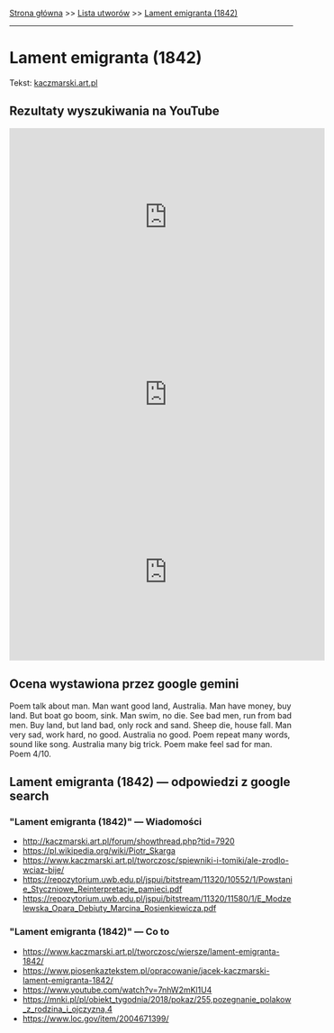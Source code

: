 [Strona główna](../index.md) >> [Lista utworów](../list.md) >> [Lament emigranta (1842)](244.md)

---

# Lament emigranta (1842)

Tekst: [kaczmarski.art.pl](https://www.kaczmarski.art.pl/tworczosc/wiersze/lament-emigranta-1842/)

## Rezultaty wyszukiwania na YouTube

<iframe width="560" height="315" src="https://www.youtube.com/embed/7nhW2mKl1U4?si=IdontcarewhotheIRSsendsImnotpayingtaxes" title="YouTube video player" frameborder="0" allow="accelerometer; autoplay; clipboard-write; encrypted-media; gyroscope; picture-in-picture; web-share" referrerpolicy="strict-origin-when-cross-origin" allowfullscreen></iframe>

<iframe width="560" height="315" src="https://www.youtube.com/embed/UssT6c9cF8A?si=IdontcarewhotheIRSsendsImnotpayingtaxes" title="YouTube video player" frameborder="0" allow="accelerometer; autoplay; clipboard-write; encrypted-media; gyroscope; picture-in-picture; web-share" referrerpolicy="strict-origin-when-cross-origin" allowfullscreen></iframe>

<iframe width="560" height="315" src="https://www.youtube.com/embed/KV4Rg2UFN0o?si=IdontcarewhotheIRSsendsImnotpayingtaxes" title="YouTube video player" frameborder="0" allow="accelerometer; autoplay; clipboard-write; encrypted-media; gyroscope; picture-in-picture; web-share" referrerpolicy="strict-origin-when-cross-origin" allowfullscreen></iframe>

## Ocena wystawiona przez google gemini

Poem talk about man. Man want good land, Australia. Man have money, buy land. But boat go boom, sink. Man swim, no die. See bad men, run from bad men. Buy land, but land bad, only rock and sand. Sheep die, house fall. Man very sad, work hard, no good. Australia no good. Poem repeat many words, sound like song. Australia many big trick. Poem make feel sad for man. Poem 4/10.


## Lament emigranta (1842) — odpowiedzi z google search

### "Lament emigranta (1842)" — Wiadomości

- <http://kaczmarski.art.pl/forum/showthread.php?tid=7920>
- <https://pl.wikipedia.org/wiki/Piotr_Skarga>
- <https://www.kaczmarski.art.pl/tworczosc/spiewniki-i-tomiki/ale-zrodlo-wciaz-bije/>
- <https://repozytorium.uwb.edu.pl/jspui/bitstream/11320/10552/1/Powstanie_Styczniowe_Reinterpretacje_pamieci.pdf>
- <https://repozytorium.uwb.edu.pl/jspui/bitstream/11320/11580/1/E_Modzelewska_Opara_Debiuty_Marcina_Rosienkiewicza.pdf>

### "Lament emigranta (1842)" — Co to

- <https://www.kaczmarski.art.pl/tworczosc/wiersze/lament-emigranta-1842/>
- <https://www.piosenkaztekstem.pl/opracowanie/jacek-kaczmarski-lament-emigranta-1842/>
- <https://www.youtube.com/watch?v=7nhW2mKl1U4>
- <https://mnki.pl/pl/obiekt_tygodnia/2018/pokaz/255,pozegnanie_polakow_z_rodzina_i_ojczyzna,4>
- <https://www.loc.gov/item/2004671399/>

